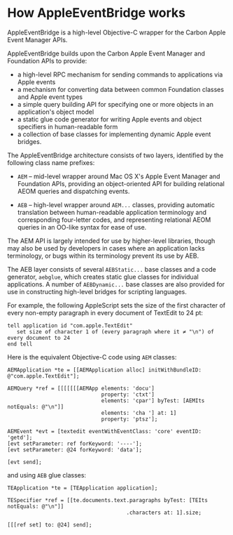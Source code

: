 # How AppleEventBridge works

AppleEventBridge is a high-level Objective-C wrapper for the Carbon Apple Event Manager APIs. 


AppleEventBridge builds upon the Carbon Apple Event Manager and Foundation APIs to provide:

* a high-level RPC mechanism for sending commands to applications via Apple events
* a mechanism for converting data between common Foundation classes and Apple event types
* a simple query building API for specifying one or more objects in an application's object model
* a static glue code generator for writing Apple events and object specifiers in human-readable form
* a collection of base classes for implementing dynamic Apple event bridges.



The AppleEventBridge architecture consists of two layers, identified by the following class name prefixes:

* `AEM` – mid-level wrapper around Mac OS X's Apple Event Manager and Foundation APIs, providing an object-oriented API for building relational AEOM queries and dispatching events.

* `AEB` – high-level wrapper around `AEM...` classes, providing automatic translation between human-readable application terminology and corresponding four-letter codes, and representing relational AEOM queries in an OO-like syntax for ease of use.


The AEM API is largely intended for use by higher-level libraries, though may also be used by developers in cases where an application lacks terminology, or bugs within its terminology prevent its use by AEB.

The AEB layer consists of several `AEBStatic...` base classes and a code generator, `aebglue`, which creates static glue classes for individual applications. A number of `AEBDynamic...` base classes are also provided for use in constructing high-level bridges for scripting languages.


For example, the following AppleScript sets the size of the first character of every non-empty paragraph in every document of TextEdit to 24 pt:

    tell application id "com.apple.TextEdit"
       set size of character 1 of (every paragraph where it ≠ "\n") of every document to 24
    end tell

Here is the equivalent Objective-C code using `AEM` classes:

    AEMApplication *te = [[AEMApplication alloc] initWithBundleID: @"com.apple.TextEdit"];

    AEMQuery *ref = [[[[[[[AEMApp elements: 'docu']
                                  property: 'ctxt']
                                  elements: 'cpar'] byTest: [AEMIts notEquals: @"\n"]]
                                  elements: 'cha '] at: 1]
                                  property: 'ptsz'];

    AEMEvent *evt = [textedit eventWithEventClass: 'core' eventID: 'getd'];
    [evt setParameter: ref forKeyword: '----'];
    [evt setParameter: @24 forKeyword: 'data'];

    [evt send];


and using `AEB` glue classes:

    TEApplication *te = [TEApplication application];

    TESpecifier *ref = [[te.documents.text.paragraphs byTest: [TEIts notEquals: @"\n"]]
                                          .characters at: 1].size;

    [[[ref set] to: @24] send];
